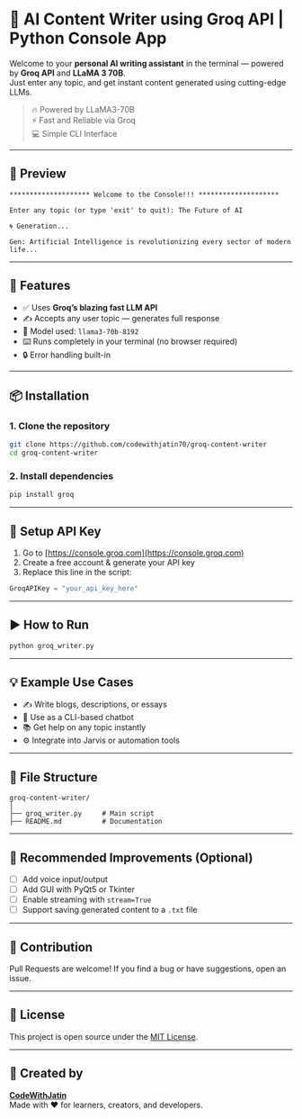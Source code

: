 # 🧠 AI Content Writer using Groq API | Python Console App

Welcome to your **personal AI writing assistant** in the terminal — powered by **Groq API** and **LLaMA 3 70B**.  
Just enter any topic, and get instant content generated using cutting-edge LLMs.

> 🔥 Powered by LLaMA3-70B  
> ⚡ Fast and Reliable via Groq  
> 💻 Simple CLI Interface

---

## 📸 Preview

```
******************** Welcome to the Console!!! ********************

Enter any topic (or type 'exit' to quit): The Future of AI

🌀 Generation...

Gen: Artificial Intelligence is revolutionizing every sector of modern life...
```

---

## 🚀 Features

- ✅ Uses **Groq’s blazing fast LLM API**
- ✍️ Accepts any user topic — generates full response
- 💬 Model used: `llama3-70b-8192`
- ⌨️ Runs completely in your terminal (no browser required)
- 🔒 Error handling built-in

---

## 📦 Installation

### 1. Clone the repository

```bash
git clone https://github.com/codewithjatin70/groq-content-writer
cd groq-content-writer
```

### 2. Install dependencies

```bash
pip install groq
```

---

## 🔐 Setup API Key

1. Go to [https://console.groq.com](https://console.groq.com)
2. Create a free account & generate your API key
3. Replace this line in the script:

```python
GroqAPIKey = "your_api_key_here"
```

---

## ▶️ How to Run

```bash
python groq_writer.py
```

---

## 💡 Example Use Cases

- ✍️ Write blogs, descriptions, or essays
- 🤖 Use as a CLI-based chatbot
- 📚 Get help on any topic instantly
- ⚙️ Integrate into Jarvis or automation tools

---

## 🔧 File Structure

```
groq-content-writer/
│
├── groq_writer.py     # Main script
├── README.md          # Documentation
```

---

## 🌟 Recommended Improvements (Optional)

- [ ] Add voice input/output
- [ ] Add GUI with PyQt5 or Tkinter
- [ ] Enable streaming with `stream=True`
- [ ] Support saving generated content to a `.txt` file

---

## 🤝 Contribution

Pull Requests are welcome! If you find a bug or have suggestions, open an issue.

---

## 📄 License

This project is open source under the [MIT License](LICENSE).

---

## 💬 Created by

**[CodeWithJatin](https://github.com/codewithjatin70)**  
Made with ❤️ for learners, creators, and developers.
